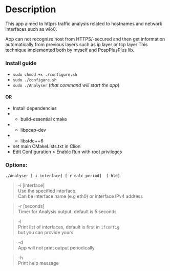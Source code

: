 # Description
This app aimed to http/s traffic analysis related to hostnames and network interfaces such as wlo0.  

App can not recognize host from HTTPS/-secured and then get information automatically from previous layers such as ip layer or tcp layer 
This technique implemented both by myself and PcapPlusPlus lib. 

### Install guide
- `sudo chmod +x ./configure.sh` 
- `sudo ./configure.sh` 
- `sudo ./Analyser` (*that command will start the app*)
#### OR
- Install dependencies 
- - build-essential cmake
- - libpcap-dev
- - libstdc++6
- set main CMakeLists.txt in Clion
- Edit Configuration > Enable Run with root privileges 

### Options: 
`./Analyser [-i interface] [-r calc_period]  [-hld]`

> -i [interface]  
>  Use the specified interface.   
> Can be interface name (e.g eth0) or interface IPv4 address

> -r [seconds]  
  Timer for Analysis output, default is 5 seconds

> -l  
 Print list of interfaces, default is first in `ifconfig`  
 but you can provide yours

> -d  
> App will not print output periodically 

>  -h  
> Print help message  
